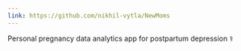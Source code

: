 ```yaml
---
link: https://github.com/nikhil-vytla/NewMoms
---
```


Personal pregnancy data analytics app for postpartum depression ⚕️